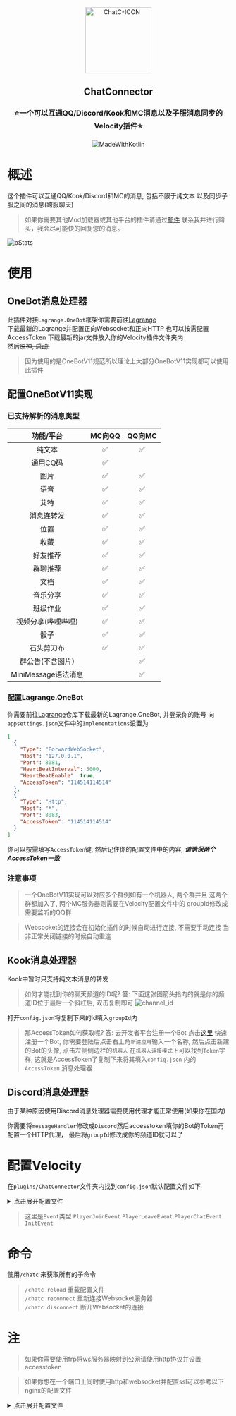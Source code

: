 <div align="center">

<img src="https://static.rtast.cn/static/icon/ChatC-icon.png" alt="ChatC-ICON" width="150">

<h2>ChatConnector</h2>

<h3>⭐一个可以互通QQ/Discord/Kook和MC消息以及子服消息同步的Velocity插件⭐</h3>

<img src="https://static.rtast.cn/static/kotlin/made-with-kotlin.svg" alt="MadeWithKotlin">

</div>

# 概述

这个插件可以互通QQ/Kook/Discord和MC的消息, 包括不限于纯文本
以及同步子服之间的消息(跨服聊天)

> 如果你需要其他Mod加载器或其他平台的插件请通过[邮件](mailto:rtakland@outlook.com)
> 联系我并进行购买，我会尽可能快的回复您的消息。

![bStats](https://bstats.org/signatures/velocity/ChatConnector.svg)

# 使用

## OneBot消息处理器

此插件对接`Lagrange.OneBot`框架你需要前往[Lagrange](https://github.com/LagrangeDev/Lagrange.Core/)  
下载最新的Lagrange并配置正向Websocket和正向HTTP 也可以按需配置AccessToken
下载最新的jar文件放入你的Velocity插件文件夹内  
然后~~原神, 启动!~~

> 因为使用的是OneBotV11规范所以理论上大部分OneBotV11实现都可以使用此插件

## 配置OneBotV11实现

### 已支持解析的消息类型

|      功能/平台      | MC向QQ | QQ向MC |
|:---------------:|:-----:|:-----:|
|       纯文本       |   ✅   |   ✅   |
|      通用CQ码      |   ✅   |       |
|       图片        |   ✅   |   ✅   | 
|       语音        |   ✅   |   ✅   |  
|       艾特        |   ✅   |   ✅   |
|      消息连转发      |   ✅   |   ✅   |
|       位置        |   ✅   |   ✅   |
|       收藏        |   ✅   |   ✅   |
|      好友推荐       |   ✅   |   ✅   |
|      群聊推荐       |   ✅   |   ✅   |
|       文档        |   ✅   |   ✅   |
|      音乐分享       |   ✅   |   ✅   |
|      班级作业       |   ✅   |   ✅   |
|   视频分享(哔哩哔哩)    |   ✅   |   ✅   |
|       骰子        |   ✅   |   ✅   |
|      石头剪刀布      |   ✅   |   ✅   |
|    群公告(不含图片)    |       |   ✅   |
| MiniMessage语法消息 |       |   ✅   |

### 配置Lagrange.OneBot

你需要前往[Lagrange](https://github.com/LagrangeDev/Lagrange.Core/)仓库下载最新的Lagrange.OneBot, 并登录你的账号
向`appsettings.json`文件中的`Implementations`设置为

```json
[
  {
    "Type": "ForwardWebSocket",
    "Host": "127.0.0.1",
    "Port": 8081,
    "HeartBeatInterval": 5000,
    "HeartBeatEnable": true,
    "AccessToken": "114514114514"
  },
  {
    "Type": "Http",
    "Host": "*",
    "Port": 8083,
    "AccessToken": "114514114514"
  }
]
```

你可以按需填写`AccessToken`键, 然后记住你的配置文件中的内容, ***请确保两个AccessToken一致***

### 注意事项

> 一个OneBotV11实现可以对应多个群例如有一个机器人, 两个群并且
> 这两个群都加入了, 两个MC服务器则需要在Velocity配置文件中的
> groupId修改成需要监听的QQ群

> Websocket的连接会在初始化插件的时候自动进行连接, 不需要手动连接
> 当非正常关闭链接的时候自动重连

## Kook消息处理器

Kook中暂时只支持纯文本消息的转发

> 如何才能找到你的聊天频道的ID呢? 答: 下面这张图箭头指向的就是你的频道ID位于最后一个斜杠后, 双击复制即可
![channel_id](https://static.rtast.cn/images/kook_channel.png)

打开`config.json`将复制下来的id填入`groupId`内

> 那AccessToken如何获取呢? 答: 去开发者平台注册一个Bot 点击[这里](https://developer.kookapp.cn/app/index)
> 快速注册一个Bot, 你需要登陆后点击右上角`新建应用`输入一个名称, 然后点击新建的Bot的头像, 点击左侧侧边栏的`机器人`
> 在`机器人连接模式`下可以找到`Token`字样, 这就是AccessToken了复制下来将其填入`config.json` 内的`AccessToken`
> 消息处理器

## Discord消息处理器

由于某种原因使用Discord消息处理器需要使用代理才能正常使用(如果你在国内)

你需要将`messageHandler`修改成`Discord`然后accesstoken填你的Bot的Token再配置一个HTTP代理，
最后将`groupId`修改成你的频道ID就可以了

# 配置Velocity

在`plugins/ChatConnector`文件夹内找到`config.json`默认配置文件如下
<details>
<summary>点击展开配置文件</summary>

```json
{
  "secretKey": "<your secret key here>",
  "wsAddress": "ws://127.0.0.1:8081/ws",
  "httpAddress": "http://127.0.0.1:8083",
  "accessToken": "114514",
  "messageHandler": "OneBot",
  "groupId": 114514,
  "events": [
    "InitEvent",
    "PlayerLeaveEvent",
    "PlayerJoinEvent",
    "PlayerChatEvent"
  ],
  "permission": {
    "owner": 114514,
    "admins": [
      114514,
      1919810
    ],
    "others": [
      1111111,
      1111
    ]
  },
  "rcons": {
    "enabled": false,
    "rcons": [
      {
        "name": "test",
        "host": "127.0.0.1",
        "port": 25577,
        "password": null
      },
      {
        "name": "test",
        "host": "127.0.0.1",
        "port": 25599,
        "password": null
      }
    ]
  },
  "proxy": {
    "host": "localhost",
    "port": 7890
  },
  "commands": {
    "execPermission": 2,
    "whitelistPermission": 2,
    "shortWhitelistPermission": 1,
    "listPermission": 1,
    "statusPermission": 1,
    "enableShortWhitelistCommand": false
  }
}
```

</details>

> 这里是`Event`类型 `PlayerJoinEvent` `PlayerLeaveEvent` `PlayerChatEvent` `InitEvent`

# 命令

使用`/chatc` 来获取所有的子命令

> `/chatc reload` 重载配置文件  
> `/chatc reconnect` 重新连接Websocket服务器  
> `/chatc disconnect` 断开Websocket的连接

# 注

> 如果你需要使用frp将ws服务器映射到公网请使用http协议并设置accesstoken

> 如果你想在一个端口上同时使用http和websocket并配置ssl可以参考以下nginx的配置文件
<details>
<summary>点击展开配置文件</summary>

```conf
server {
    listen 443 ssl;
    server_name bot.example.com;

    ssl_certificate cert.pem;
    ssl_certificate_key key.pem;

    # HTTP
    location / {
        proxy_pass http://localhost:8083/;
        proxy_set_header Host $host;
        proxy_set_header X-Real-IP $remote_addr;
        proxy_set_header X-Forwarded-For $proxy_add_x_forwarded_for;
        proxy_set_header X-Forwarded-Proto $scheme;
    }

    # Websocket
    location /ws {
        proxy_pass http://localhost:8081/;
        proxy_set_header Upgrade $http_upgrade;
        proxy_set_header Connection "upgrade";
        proxy_set_header Host $host;
        proxy_set_header X-Real-IP $remote_addr;
        proxy_set_header X-Forwarded-For $proxy_add_x_forwarded_for;
        proxy_set_header X-Forwarded-Proto $scheme;
    }

    # Additional SSL settings for security
    ssl_protocols TLSv1.2 TLSv1.3;
    ssl_prefer_server_ciphers on;
    ssl_ciphers ECDHE-ECDSA-AES256-GCM-SHA384:ECDHE-RSA-AES256-GCM-SHA384;
    ssl_session_cache shared:SSL:10m;
    ssl_session_timeout 10m;
    ssl_session_tickets off;
}

```

</details>
